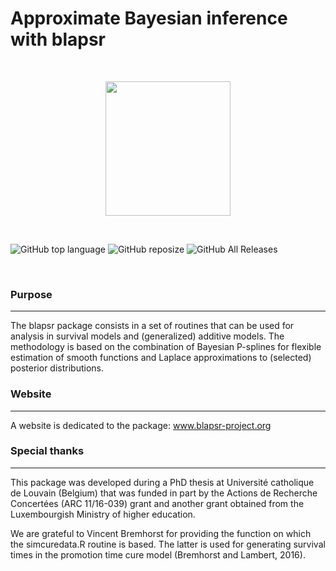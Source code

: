 # Approximate Bayesian inference with blapsr #

&nbsp; 

<p style="text-align:center;">
<img src="https://static.wixstatic.com/media/78f262_b02ebe363df6456a8ed2d70606b1417c~mv2.png" width = "200" height="215">
</p>

&nbsp; 

![GitHub top
language](https://img.shields.io/github/languages/top/oswaldogressani/blapsr?label=R) ![GitHub
reposize](https://img.shields.io/github/repo-size/oswaldogressani/blapsr?label=Repo%20size) ![GitHub All Releases](https://img.shields.io/github/downloads/oswaldogressani/blapsr/total?label=Downloads) 

&nbsp;

### Purpose ###
<hr />

The blapsr package consists in a set of routines that can be used for analysis
in survival models and (generalized) additive models. The methodology is based 
on the combination of Bayesian P-splines for flexible estimation of smooth 
functions and Laplace approximations to (selected) posterior distributions.

### Website ###
<hr />

A website is dedicated to the package: www.blapsr-project.org

### Special thanks ###
<hr />

This package was developed during a PhD thesis at Université catholique de Louvain (Belgium) that was funded in part by the Actions de Recherche Concertées
(ARC 11/16-039) grant and another grant obtained from the Luxembourgish Ministry 
of higher education.

We are grateful to Vincent Bremhorst for providing the function on which the 
simcuredata.R routine is based. The latter is used for generating survival times
in the promotion time cure model (Bremhorst and Lambert, 2016).
